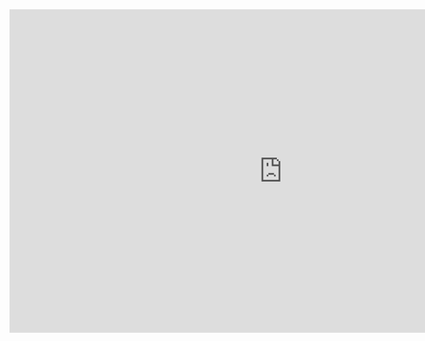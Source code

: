                
<iframe src="https://docs.google.com/presentation/d/e/2PACX-1vSyxegPODKHqsNqfAPVCwA2fccYZtV553pz-39wmJKkVeCErukoo-2C-mopEP4d6tdVQbxP6wv6Htn1/embed?start=false&loop=false&delayms=60000" frameborder="0" width="960" height="569" allowfullscreen="true" mozallowfullscreen="true" webkitallowfullscreen="true"></iframe>

##
##